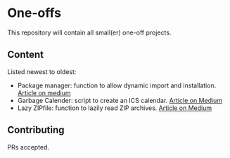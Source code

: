 # One-offs

This repository will contain all small(er) one-off projects.

## Content
Listed newest to oldest:
* Package manager: function to allow dynamic import and installation. [Article on medium]()
* Garbage Calender: script to create an ICS calendar. [Article on Medium](https://medium.com/pythoneers/garbage-in-icalendar-out-69-reasons-not-to-do-it-manually-9eddb1dd04c1)
* Lazy ZIPfile: function to lazily read ZIP archives. [Article on Medium](https://medium.com/pythoneers/lazip-using-lazy-evaluation-to-read-zip-archives-in-memory-64c0a0fb115a)

## Contributing

PRs accepted.
